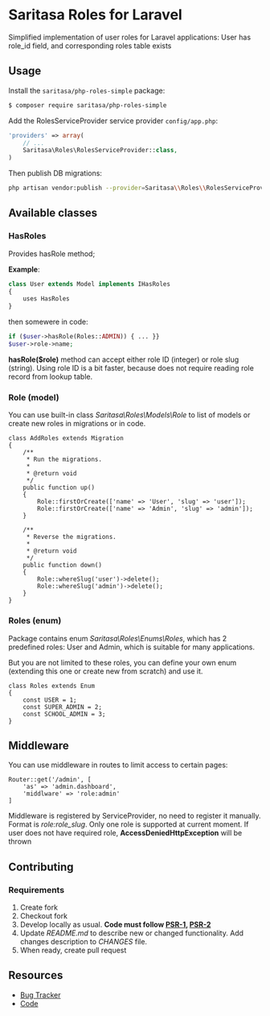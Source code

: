 # Saritasa Roles for Laravel

Simplified implementation of user roles for Laravel applications:
User has role_id field, and corresponding roles table exists

## Usage

Install the ```saritasa/php-roles-simple``` package:

```bash
$ composer require saritasa/php-roles-simple
```

Add the RolesServiceProvider service provider ``config/app.php``:

```php
'providers' => array(
    // ...
    Saritasa\Roles\RolesServiceProvider::class,
)
```

Then publish DB migrations:

```bash
php artisan vendor:publish --provider=Saritasa\\Roles\\RolesServiceProvider
```

## Available classes

### HasRoles
Provides hasRole method;

**Example**:
```php
class User extends Model implements IHasRoles
{
    uses HasRoles
}
```
then somewere in code:
```php
if ($user->hasRole(Roles::ADMIN)) { ... }}
$user->role->name;
```

**hasRole($role)** method can accept either role ID (integer) or
role slug (string).
Using role ID is a bit faster, because does not require reading role
record from lookup table.

### Role (model)
You can use built-in class *Saritasa\Roles\Models\Role* to list of models
or create new roles in migrations or in code.

```
class AddRoles extends Migration
{
    /**
     * Run the migrations.
     *
     * @return void
     */
    public function up()
    {
        Role::firstOrCreate(['name' => 'User', 'slug' => 'user']);
        Role::firstOrCreate(['name' => 'Admin', 'slug' => 'admin']);
    }

    /**
     * Reverse the migrations.
     *
     * @return void
     */
    public function down()
    {
        Role::whereSlug('user')->delete();
        Role::whereSlug('admin')->delete();
    }
}
```

### Roles (enum)
Package contains enum *Saritasa\Roles\Enums\Roles*, which has 2 predefined
roles: User and Admin, which is suitable for many applications.

But you are not limited to these roles, you can define your own enum
(extending this one or create new from scratch) and use it.

```
class Roles extends Enum
{
    const USER = 1;
    const SUPER_ADMIN = 2;
    const SCHOOL_ADMIN = 3;
}
```

## Middleware
You can use middleware in routes to limit access to certain pages:
```
Router::get('/admin', [
    'as' => 'admin.dashboard',
    'middlware' => 'role:admin'
]
```
Middleware is registered by ServiceProvider, no need to register it manually.
Format is *role:role_slug*. Only one role is supported at current moment.
If user does not have required role, **AccessDeniedHttpException** will be thrown

## Contributing

### Requirements

1. Create fork
2. Checkout fork
3. Develop locally as usual. **Code must follow [PSR-1](http://www.php-fig.org/psr/psr-1/), [PSR-2](http://www.php-fig.org/psr/psr-2/)**
4. Update *README.md* to describe new or changed functionality. Add changes description to *CHANGES* file.
5. When ready, create pull request

## Resources

* [Bug Tracker](http://github.com/saritasa/php-common/issues)
* [Code](http://github.com/saritasa/php-common)
